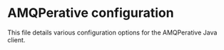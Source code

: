 # AMQPerative configuration

This file details various configuration options for the AMQPerative Java client.



